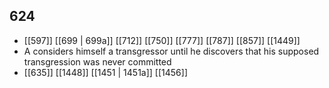 ## 624
- [[597]] [[699 | 699a]] [[712]] [[750]] [[777]] [[787]] [[857]] [[1449]] 
- A considers himself a transgressor until he discovers that his supposed transgression was never committed
- [[635]] [[1448]] [[1451 | 1451a]] [[1456]] 

